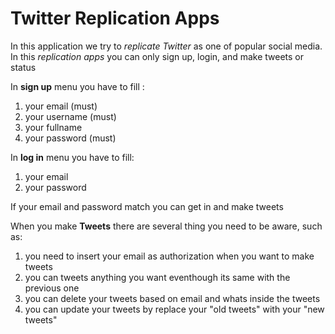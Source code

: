# Twitter Replication Apps

In this application we try to *replicate Twitter* as one of popular social media. 
In this *replication apps* you can only sign up, login, and make tweets or status

In **sign up** menu you have to fill :
1. your email (must)
2. your username (must)
3. your fullname
4. your password (must)

In **log in** menu you have to fill:
1. your email
2. your password

If your email and password match you can get in and make tweets

When you make **Tweets** there are several thing you need to be aware, such as:
1. you need to insert your email as authorization when you want to make tweets
2. you can tweets anything you want eventhough its same with the previous one
3. you can delete your tweets based on email and whats inside the tweets
4. you can update your tweets by replace your "old tweets" with your "new tweets"
